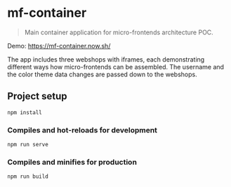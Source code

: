 # mf-container

> Main container application for micro-frontends architecture POC.

Demo: https://mf-container.now.sh/

The app includes three webshops with iframes, each demonstrating different ways how micro-frontends can be assembled.
The username and the color theme data changes are passed down to the webshops. 

## Project setup

```
npm install
```

### Compiles and hot-reloads for development

```
npm run serve
```

### Compiles and minifies for production

```
npm run build
```
